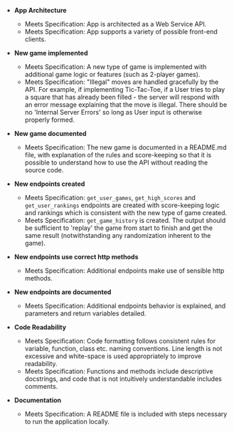 - **App Architecture**
    - Meets Specification: App is architected as a Web Service API.
    - Meets Specification: App supports a variety of possible front-end clients.

- **New game implemented**
    - Meets Specification: A new type of game is implemented with additional
    game logic or features (such as 2-player games).
    - Meets Specification: "Illegal" moves are handled gracefully by the API. For
    example, if implementing Tic-Tac-Toe, if a User tries to play a square that 
    has already been filled - the server will respond with an error message
    explaining that the move is illegal. There should be no 'Internal Server
    Errors' so long as User input is otherwise properly formed.
    
- **New game documented**
    - Meets Specification: The new game is documented in a README.md file, with
    explanation of the rules and score-keeping so that it is possible to
    understand how to use the API without reading the source code.
    
- **New endpoints created**
    - Meets Specification: `get_user_games`, `get_high_scores` and `get_user_rankings`
    endpoints are created with score-keeping logic and rankings which is consistent
    with the new type of game created.
    - Meets Specification: `get_game_history` is created. The output should be
    sufficient to 'replay' the game from start to finish and get the same result
    (notwithstanding any randomization inherent to the game).
    
- **New endpoints use correct http methods**
    - Meets Specification: Additional endpoints make use of sensible http methods.

- **New endpoints are documented**
    - Meets Specification: Additional endpoints behavior is explained, and
    parameters and return variables detailed.

- **Code Readability**
    - Meets Specification: Code formatting follows consistent rules for variable,
    function, class etc. naming conventions. Line length is not excessive and
    white-space is used appropriately to improve readability.
    - Meets Specification: Functions and methods include descriptive docstrings,
    and code that is not intuitively understandable includes comments.
     
- **Documentation**
    - Meets Specification: A README file is included with steps necessary to run
    the application locally.
    